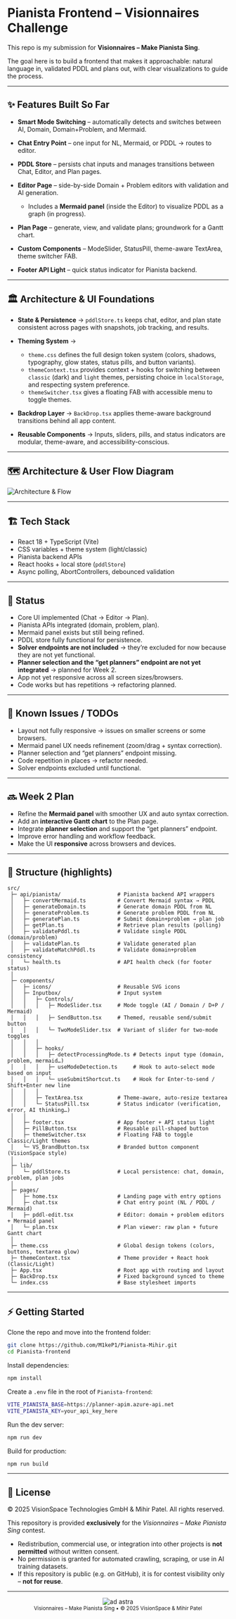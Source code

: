 # Pianista Frontend – Visionnaires Challenge

This repo is my submission for **Visionnaires – Make Pianista Sing**.

The goal here is to build a frontend that makes it approachable: natural language in, validated PDDL and plans out, with clear visualizations to guide the process.

---

## ✨ Features Built So Far

* **Smart Mode Switching** – automatically detects and switches between AI, Domain, Domain+Problem, and Mermaid.
* **Chat Entry Point** – one input for NL, Mermaid, or PDDL → routes to editor.
* **PDDL Store** – persists chat inputs and manages transitions between Chat, Editor, and Plan pages.
* **Editor Page** – side-by-side Domain + Problem editors with validation and AI generation.

  * Includes a **Mermaid panel** (inside the Editor) to visualize PDDL as a graph (in progress).
* **Plan Page** – generate, view, and validate plans; groundwork for a Gantt chart.
* **Custom Components** – ModeSlider, StatusPill, theme-aware TextArea, theme switcher FAB.
* **Footer API Light** – quick status indicator for Pianista backend.

---

## 🏛 Architecture & UI Foundations

* **State & Persistence** → `pddlStore.ts` keeps chat, editor, and plan state consistent across pages with snapshots, job tracking, and results.
* **Theming System** →

  * `theme.css` defines the full design token system (colors, shadows, typography, glow states, status pills, and button variants).
  * `themeContext.tsx` provides context + hooks for switching between `classic` (dark) and `light` themes, persisting choice in `localStorage`, and respecting system preference.
  * `themeSwitcher.tsx` gives a floating FAB with accessible menu to toggle themes.
* **Backdrop Layer** → `BackDrop.tsx` applies theme-aware background transitions behind all app content.
* **Reusable Components** → Inputs, sliders, pills, and status indicators are modular, theme-aware, and accessibility-conscious.

---

## 🗺️ Architecture & User Flow Diagram

![Architecture & Flow](/Pianista-frontend/Pianista_Vision_V1.png)

---

## 🏗️ Tech Stack

* React 18 + TypeScript (Vite)
* CSS variables + theme system (light/classic)
* Pianista backend APIs
* React hooks + local store (`pddlStore`)
* Async polling, AbortControllers, debounced validation

---

## 🚦 Status

* Core UI implemented (Chat → Editor → Plan).
* Pianista APIs integrated (domain, problem, plan).
* Mermaid panel exists but still being refined.
* PDDL store fully functional for persistence.
* **Solver endpoints are not included** → they’re excluded for now because they are not yet functional.
* **Planner selection and the “get planners” endpoint are not yet integrated** → planned for Week 2.
* App not yet responsive across all screen sizes/browsers.
* Code works but has repetitions → refactoring planned.

---

## 🐞 Known Issues / TODOs

* Layout not fully responsive → issues on smaller screens or some browsers.
* Mermaid panel UX needs refinement (zoom/drag + syntax correction).
* Planner selection and “get planners” endpoint missing.
* Code repetition in places → refactor needed.
* Solver endpoints excluded until functional.

---

## 🔜 Week 2 Plan

* Refine the **Mermaid panel** with smoother UX and auto syntax correction.
* Add an **interactive Gantt chart** to the Plan page.
* Integrate **planner selection** and support the “get planners” endpoint.
* Improve error handling and workflow feedback.
* Make the UI **responsive** across browsers and devices.

---

## 📂 Structure (highlights)

```
src/
 ├─ api/pianista/                  # Pianista backend API wrappers
 │   ├─ convertMermaid.ts          # Convert Mermaid syntax → PDDL
 │   ├─ generateDomain.ts          # Generate domain PDDL from NL
 │   ├─ generateProblem.ts         # Generate problem PDDL from NL
 │   ├─ generatePlan.ts            # Submit domain+problem → plan job
 │   ├─ getPlan.ts                 # Retrieve plan results (polling)
 │   ├─ validatePddl.ts            # Validate single PDDL (domain/problem)
 │   ├─ validatePlan.ts            # Validate generated plan
 │   ├─ validateMatchPddl.ts       # Validate domain+problem consistency
 │   └─ health.ts                  # API health check (for footer status)
 │
 ├─ components/
 │   ├─ icons/                     # Reusable SVG icons
 │   ├─ Inputbox/                  # Input system
 │   │   ├─ Controls/
 │   │   │   ├─ ModeSlider.tsx     # Mode toggle (AI / Domain / D+P / Mermaid)
 │   │   │   ├─ SendButton.tsx     # Themed, reusable send/submit button
 │   │   │   └─ TwoModeSlider.tsx  # Variant of slider for two-mode toggles
 │   │   │
 │   │   ├─ hooks/
 │   │   │   ├─ detectProcessingMode.ts # Detects input type (domain, problem, mermaid…)
 │   │   │   ├─ useModeDetection.ts     # Hook to auto-select mode based on input
 │   │   │   └─ useSubmitShortcut.ts    # Hook for Enter-to-send / Shift+Enter new line
 │   │   │
 │   │   ├─ TextArea.tsx           # Theme-aware, auto-resize textarea
 │   │   └─ StatusPill.tsx         # Status indicator (verification, error, AI thinking…)
 │   │
 │   ├─ footer.tsx                 # App footer + API status light
 │   ├─ PillButton.tsx             # Reusable pill-shaped button
 │   ├─ themeSwitcher.tsx          # Floating FAB to toggle Classic/Light themes
 │   └─ VS_BrandButton.tsx         # Branded button component (VisionSpace style)
 │
 ├─ lib/
 │   └─ pddlStore.ts               # Local persistence: chat, domain, problem, plan jobs
 │
 ├─ pages/
 │   ├─ home.tsx                   # Landing page with entry options
 │   ├─ chat.tsx                   # Chat entry point (NL / PDDL / Mermaid)
 │   ├─ pddl-edit.tsx              # Editor: domain + problem editors + Mermaid panel
 │   └─ plan.tsx                   # Plan viewer: raw plan + future Gantt chart
 │
 ├─ theme.css                      # Global design tokens (colors, buttons, textarea glow)
 ├─ themeContext.tsx               # Theme provider + React hook (Classic/Light)
 ├─ App.tsx                        # Root app with routing and layout
 ├─ BackDrop.tsx                   # Fixed background synced to theme
 └─ index.css                      # Base stylesheet imports

```
---

## ⚡ Getting Started

Clone the repo and move into the frontend folder:

```bash
git clone https://github.com/M1keP1/Pianista-Mihir.git
cd Pianista-frontend
```

Install dependencies:

```bash
npm install
```

Create a `.env` file in the root of `Pianista-frontend`:

```bash
VITE_PIANISTA_BASE=https://planner-apim.azure-api.net
VITE_PIANISTA_KEY=your_api_key_here
```

Run the dev server:

```bash
npm run dev
```

Build for production:

```bash
npm run build
```

---

## 📜 License

© 2025 VisionSpace Technologies GmbH & Mihir Patel.
All rights reserved.

This repository is provided **exclusively** for the *Visionnaires – Make Pianista Sing* contest.

* Redistribution, commercial use, or integration into other projects is **not permitted** without written consent.
* No permission is granted for automated crawling, scraping, or use in AI training datasets.
* If this repository is public (e.g. on GitHub), it is for contest visibility only – **not for reuse**.

---

<p align="center">
  <img alt="ad astra" src="https://img.shields.io/badge/ad%20astra-build%20%7C%20iterate%20%7C%20orbit-4f46e5?style=for-the-badge">
  <br/>
  <sub>Visionnaires – Make Pianista Sing • © 2025 VisionSpace & Mihir Patel</sub>
</p>

